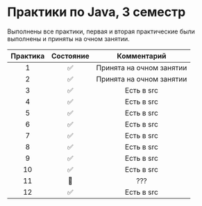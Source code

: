 # Практики по Java, 3 семестр
Выполнены все практики, первая и вторая практические были выполнены и приняты на очном занятии.

| Практика | Состояние | Комментарий |
|:--------:|:---------:|:-----------:|
| 1 | :white_check_mark: | Принята на очном занятии |
| 2 | :white_check_mark: | Принята на очном занятии |
| 3 | :white_check_mark: | Есть в src |
| 4 | :white_check_mark: | Есть в src |
| 5 | :white_check_mark: | Есть в src |
| 6 | :white_check_mark: | Есть в src |
| 7 | :white_check_mark: | Есть в src |
| 8 | :white_check_mark: | Есть в src |
| 9 | :white_check_mark: | Есть в src |
| 10 | :white_check_mark: | Есть в src |
| 11 | :black_square_button: | ??? |
| 12 | :white_check_mark: | Есть в src |

